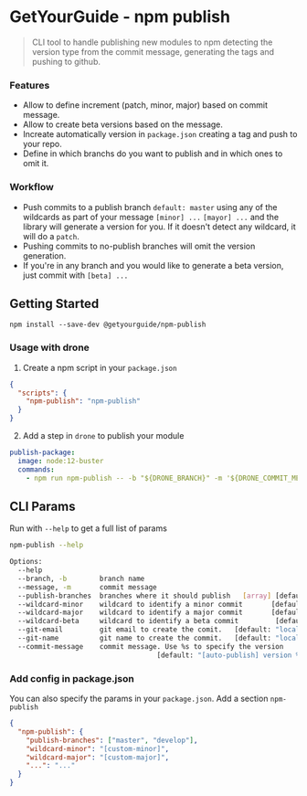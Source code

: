 # GetYourGuide - npm publish
> CLI tool to handle publishing new modules to npm detecting the version type from the commit message, generating the tags and pushing to github.

### Features
- Allow to define increment (patch, minor, major) based on commit message.
- Allow to create beta versions based on the message.
- Increate automatically version in `package.json` creating a tag and push to your repo.
- Define in which branchs do you want to publish and in which ones to omit it.

### Workflow
- Push commits to a publish branch `default: master` using any of the wildcards as part of your message `[minor] ...` `[mayor] ...` and the library will generate a version for you. If it doesn't detect any wildcard, it will do a `patch`.
- Pushing commits to no-publish branches will omit the version generation.
- If you're in any branch and you would like to generate a beta version, just commit with `[beta] ...`

## Getting Started
```shell
npm install --save-dev @getyourguide/npm-publish
```

### Usage with drone
1. Create a npm script in your `package.json`
```json
{
  "scripts": {
    "npm-publish": "npm-publish"
  }
}
```

2. Add a step in `drone` to publish your module
```yml
publish-package:
  image: node:12-buster
  commands:
    - npm run npm-publish -- -b "${DRONE_BRANCH}" -m '${DRONE_COMMIT_MESSAGE/"/}'
```

## CLI Params
Run with `--help` to get a full list of params
```sh
npm-publish --help

Options:                                   
  --help                                                    
  --branch, -b        branch name                                         [required]
  --message, -m       commit message                                      [required]
  --publish-branches  branches where it should publish   [array] [default: "master"]
  --wildcard-minor    wildcard to identify a minor commit       [default: "[minor]"]
  --wildcard-major    wildcard to identify a major commit       [default: "[major]"]
  --wildcard-beta     wildcard to identify a beta commit         [default: "[beta]"]
  --git-email         git email to create the comit.   [default: "local git config"]
  --git-name          git name to create the commit.   [default: "local git config"]
  --commit-message    commit message. Use %s to specify the version
                                    [default: "[auto-publish] version %s [ci skip]"]
```

### Add config in package.json
You can also specify the params in your `package.json`. Add a section `npm-publish`
```json
{
  "npm-publish": {
    "publish-branches": ["master", "develop"],
    "wildcard-minor": "[custom-minor]",
    "wildcard-major": "[custom-major]",
    "...": "..."
  }
}
```
